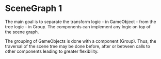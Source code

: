 ﻿#  SceneGraph 1

The main goal is to separate the transform logic - in GameObject - from the tree logic - in Group.
The components can implement any logic on top of the scene graph.

The grouping of GameObjects is done with a component (Group).
Thus, the traversal of the scene tree may be done before, after or between calls to other components leading to greater flexibility.